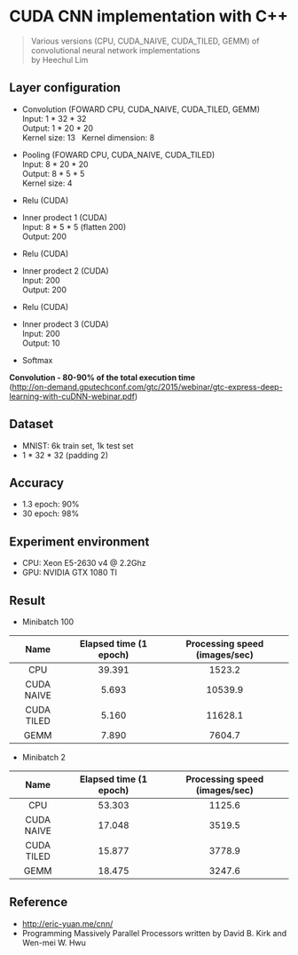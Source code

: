 # CUDA CNN implementation with C++
> Various versions (CPU, CUDA_NAIVE, CUDA_TILED, GEMM) of convolutional neural network implementations  
by Heechul Lim

## Layer configuration
- Convolution (FOWARD CPU, CUDA_NAIVE, CUDA_TILED, GEMM)  
Input: 1 * 32 * 32  
Output: 1 * 20 * 20  
Kernel size: 13  
Kernel dimension: 8   

- Pooling (FOWARD CPU, CUDA_NAIVE, CUDA_TILED)  
Input: 8 * 20 * 20  
Output: 8 * 5 * 5  
Kernel size: 4

- Relu (CUDA)  

- Inner prodect 1 (CUDA)  
Input: 8 * 5 * 5 (flatten 200)  
Output: 200

- Relu (CUDA)  

- Inner prodect 2  (CUDA)  
Input: 200  
Output: 200

- Relu (CUDA)  

- Inner prodect 3  (CUDA)  
Input: 200  
Output: 10

- Softmax

**Convolution - 80-90% of the total execution time**  
(http://on-demand.gputechconf.com/gtc/2015/webinar/gtc-express-deep-learning-with-cuDNN-webinar.pdf) 

## Dataset
- MNIST: 6k train set, 1k test set
- 1 * 32 * 32 (padding 2)

## Accuracy
- 1.3 epoch: 90%
- 30 epoch: 98%

## Experiment environment
- CPU: Xeon E5-2630 v4 @ 2.2Ghz
- GPU: NVIDIA GTX 1080 TI

## Result
- Minibatch 100  

Name | Elapsed time (1 epoch) | Processing speed (images/sec)
:----: | :----------------------: | :-----------------------------:
CPU | 39.391 | 1523.2
CUDA NAIVE | 5.693 | 10539.9
CUDA TILED | 5.160 | 11628.1
GEMM | 7.890 | 7604.7

- Minibatch 2  

Name | Elapsed time (1 epoch) | Processing speed (images/sec)
:----: | :----------------------: | :-----------------------------:
CPU | 53.303 | 1125.6
CUDA NAIVE | 17.048 | 3519.5
CUDA TILED | 15.877 | 3778.9
GEMM | 18.475 | 3247.6

## Reference
- http://eric-yuan.me/cnn/
- Programming Massively Parallel Processors written by David B. Kirk and Wen-mei W. Hwu
